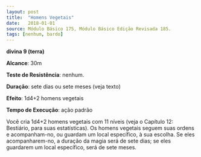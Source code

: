 ```yaml
---
layout: post
title:  "Homens Vegetais"
date:   2018-01-01
source: Módulo Básico 175, Módulo Básico Edição Revisada 185.
tags: [nenhum, bardo]
---
```


**divina 9 (terra)**

**Alcance**: 30m

**Teste de Resistência**: nenhum.

**Duração**: sete dias ou sete meses (veja texto)

**Efeito**: 1d4+2 homens vegetais

**Tempo de Execução**: ação padrão

Você cria 1d4+2 homens vegetais com 11 níveis (veja o Capítulo 12: Bestiário, para suas estatísticas). Os homens vegetais seguem suas ordens e acompanham-no, ou guardam um local específico, à sua escolha.
Se eles acompanharem-no, a duração da magia será de sete dias; se eles guardarem um local específico, será de sete meses.
